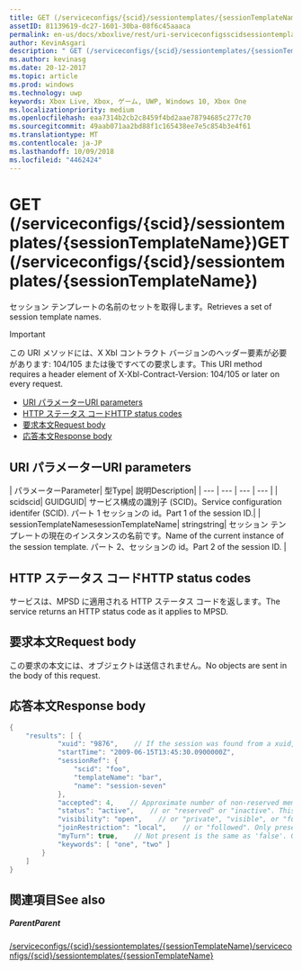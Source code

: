 ```yaml
---
title: GET (/serviceconfigs/{scid}/sessiontemplates/{sessionTemplateName})
assetID: 81139619-dc27-1601-30ba-08f6c45aaaca
permalink: en-us/docs/xboxlive/rest/uri-serviceconfigsscidsessiontemplatessessiontemplatenameget.html
author: KevinAsgari
description: " GET (/serviceconfigs/{scid}/sessiontemplates/{sessionTemplateName})"
ms.author: kevinasg
ms.date: 20-12-2017
ms.topic: article
ms.prod: windows
ms.technology: uwp
keywords: Xbox Live, Xbox, ゲーム, UWP, Windows 10, Xbox One
ms.localizationpriority: medium
ms.openlocfilehash: eaa7314b2cb2c8459f4bd2aae78794685c277c70
ms.sourcegitcommit: 49aab071aa2bd88f1c165438ee7e5c854b3e4f61
ms.translationtype: MT
ms.contentlocale: ja-JP
ms.lasthandoff: 10/09/2018
ms.locfileid: "4462424"
---
```

# <a name="get-serviceconfigsscidsessiontemplatessessiontemplatename"></a><span data-ttu-id="42e93-104">GET (/serviceconfigs/{scid}/sessiontemplates/{sessionTemplateName})</span><span class="sxs-lookup"><span data-stu-id="42e93-104">GET (/serviceconfigs/{scid}/sessiontemplates/{sessionTemplateName})</span></span>
<span data-ttu-id="42e93-105">セッション テンプレートの名前のセットを取得します。</span><span class="sxs-lookup"><span data-stu-id="42e93-105">Retrieves a set of session template names.</span></span>

> [!IMPORTANT]
> <span data-ttu-id="42e93-106">この URI メソッドには、X Xbl コントラクト バージョンのヘッダー要素が必要があります: 104/105 または後ですべての要求します。</span><span class="sxs-lookup"><span data-stu-id="42e93-106">This URI method requires a header element of X-Xbl-Contract-Version: 104/105 or later on every request.</span></span>

  * [<span data-ttu-id="42e93-107">URI パラメーター</span><span class="sxs-lookup"><span data-stu-id="42e93-107">URI parameters</span></span>](#ID4ET)
  * [<span data-ttu-id="42e93-108">HTTP ステータス コード</span><span class="sxs-lookup"><span data-stu-id="42e93-108">HTTP status codes</span></span>](#ID4E5)
  * [<span data-ttu-id="42e93-109">要求本文</span><span class="sxs-lookup"><span data-stu-id="42e93-109">Request body</span></span>](#ID4EFB)
  * [<span data-ttu-id="42e93-110">応答本文</span><span class="sxs-lookup"><span data-stu-id="42e93-110">Response body</span></span>](#ID4EQB)

<a id="ID4ET"></a>


## <a name="uri-parameters"></a><span data-ttu-id="42e93-111">URI パラメーター</span><span class="sxs-lookup"><span data-stu-id="42e93-111">URI parameters</span></span>

| <span data-ttu-id="42e93-112">パラメーター</span><span class="sxs-lookup"><span data-stu-id="42e93-112">Parameter</span></span>| <span data-ttu-id="42e93-113">型</span><span class="sxs-lookup"><span data-stu-id="42e93-113">Type</span></span>| <span data-ttu-id="42e93-114">説明</span><span class="sxs-lookup"><span data-stu-id="42e93-114">Description</span></span>|
| --- | --- | --- | --- |
| <span data-ttu-id="42e93-115">scid</span><span class="sxs-lookup"><span data-stu-id="42e93-115">scid</span></span>| <span data-ttu-id="42e93-116">GUID</span><span class="sxs-lookup"><span data-stu-id="42e93-116">GUID</span></span>| <span data-ttu-id="42e93-117">サービス構成の識別子 (SCID)。</span><span class="sxs-lookup"><span data-stu-id="42e93-117">Service configuration identifer (SCID).</span></span> <span data-ttu-id="42e93-118">パート 1 セッションの id。</span><span class="sxs-lookup"><span data-stu-id="42e93-118">Part 1 of the session ID.</span></span>|
| <span data-ttu-id="42e93-119">sessionTemplateName</span><span class="sxs-lookup"><span data-stu-id="42e93-119">sessionTemplateName</span></span>| <span data-ttu-id="42e93-120">string</span><span class="sxs-lookup"><span data-stu-id="42e93-120">string</span></span>| <span data-ttu-id="42e93-121">セッション テンプレートの現在のインスタンスの名前です。</span><span class="sxs-lookup"><span data-stu-id="42e93-121">Name of the current instance of the session template.</span></span> <span data-ttu-id="42e93-122">パート 2、セッションの id。</span><span class="sxs-lookup"><span data-stu-id="42e93-122">Part 2 of the session ID.</span></span> |

<a id="ID4E5"></a>


## <a name="http-status-codes"></a><span data-ttu-id="42e93-123">HTTP ステータス コード</span><span class="sxs-lookup"><span data-stu-id="42e93-123">HTTP status codes</span></span>
<span data-ttu-id="42e93-124">サービスは、MPSD に適用される HTTP ステータス コードを返します。</span><span class="sxs-lookup"><span data-stu-id="42e93-124">The service returns an HTTP status code as it applies to MPSD.</span></span>  
<a id="ID4EFB"></a>


## <a name="request-body"></a><span data-ttu-id="42e93-125">要求本文</span><span class="sxs-lookup"><span data-stu-id="42e93-125">Request body</span></span>

<span data-ttu-id="42e93-126">この要求の本文には、オブジェクトは送信されません。</span><span class="sxs-lookup"><span data-stu-id="42e93-126">No objects are sent in the body of this request.</span></span>

<a id="ID4EQB"></a>


## <a name="response-body"></a><span data-ttu-id="42e93-127">応答本文</span><span class="sxs-lookup"><span data-stu-id="42e93-127">Response body</span></span>


```cpp
{
    "results": [ {
            "xuid": "9876",    // If the session was found from a xuid, that xuid.
            "startTime": "2009-06-15T13:45:30.0900000Z",
            "sessionRef": {
                "scid": "foo",
                "templateName": "bar",
                "name": "session-seven"
            },
            "accepted": 4,    // Approximate number of non-reserved members.
            "status": "active",    // or "reserved" or "inactive". This is the state of the user in the session, not the session itself. Only present if the session was found using a xuid.
            "visibility": "open",    // or "private", "visible", or "full"
            "joinRestriction": "local",    // or "followed". Only present if 'visibility' is "open" or "full" and the session has a join restriction.
            "myTurn": true,    // Not present is the same as 'false'. Only present if the session was found using a xuid.
            "keywords": [ "one", "two" ]
        }
    ]
}

```


<a id="ID4EZB"></a>


## <a name="see-also"></a><span data-ttu-id="42e93-128">関連項目</span><span class="sxs-lookup"><span data-stu-id="42e93-128">See also</span></span>

<a id="ID4E2B"></a>


##### <a name="parent"></a><span data-ttu-id="42e93-129">Parent</span><span class="sxs-lookup"><span data-stu-id="42e93-129">Parent</span></span>

[<span data-ttu-id="42e93-130">/serviceconfigs/{scid}/sessiontemplates/{sessionTemplateName}</span><span class="sxs-lookup"><span data-stu-id="42e93-130">/serviceconfigs/{scid}/sessiontemplates/{sessionTemplateName}</span></span>](uri-serviceconfigsscidsessiontemplatessessiontemplatename.md)
